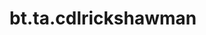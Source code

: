 <div itemscope itemtype="http://developers.google.com/ReferenceObject">
<meta itemprop="name" content="bt.ta.cdlrickshawman" />
<meta itemprop="path" content="Stable" />
</div>

# bt.ta.cdlrickshawman

<!-- Insert buttons and diff -->

<table class="tfo-notebook-buttons tfo-api nocontent" align="left">

</table>





<pre class="devsite-click-to-copy prettyprint lang-py tfo-signature-link">
<code>bt.ta.cdlrickshawman(
    *args, **kwargs
) -> np.array
</code></pre>



<!-- Placeholder for "Used in" -->
